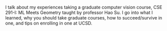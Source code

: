 I talk about my experiences taking a graduate computer vision course, CSE 291-I: ML Meets Geometry taught by professor Hao Su. I go into what I learned, why you should take graduate courses, how to succeed/survive in one, and tips on enrolling in one at UCSD.